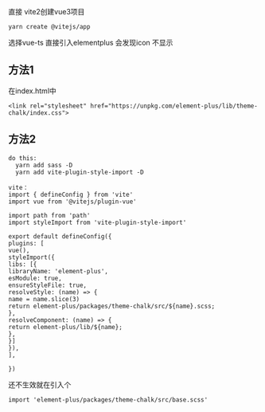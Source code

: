 

直接 vite2创建vue3项目
```
yarn create @vitejs/app
```
选择vue-ts
直接引入elementplus 会发现icon 不显示


## 方法1
在index.html中

```
<link rel="stylesheet" href="https://unpkg.com/element-plus/lib/theme-chalk/index.css">
```


## 方法2
```
do this:
  yarn add sass -D
  yarn add vite-plugin-style-import -D

vite：
import { defineConfig } from 'vite'
import vue from '@vitejs/plugin-vue'

import path from 'path'
import styleImport from 'vite-plugin-style-import'

export default defineConfig({
plugins: [
vue(),
styleImport({
libs: [{
libraryName: 'element-plus',
esModule: true,
ensureStyleFile: true,
resolveStyle: (name) => {
name = name.slice(3)
return element-plus/packages/theme-chalk/src/${name}.scss;
},
resolveComponent: (name) => {
return element-plus/lib/${name};
},
}]
}),
],

})

```


还不生效就在引入个
```
import 'element-plus/packages/theme-chalk/src/base.scss'
```
